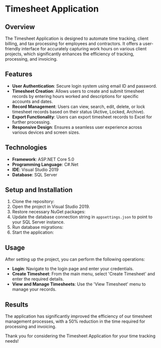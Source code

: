 # Timesheet Application

## Overview
The Timesheet Application is designed to automate time tracking, client billing, and tax processing for employees and contractors. It offers a user-friendly interface for accurately capturing work hours on various client projects, which significantly enhances the efficiency of tracking, processing, and invoicing.

## Features
- **User Authentication**: Secure login system using email ID and password.
- **Timesheet Creation**: Allows users to create and submit timesheet records by entering hours worked and descriptions for specific accounts and dates.
- **Record Management**: Users can view, search, edit, delete, or lock timesheet records based on their status (Active, Locked, Archive).
- **Export Functionality**: Users can export timesheet records to Excel for further processing.
- **Responsive Design**: Ensures a seamless user experience across various devices and screen sizes.

## Technologies
- **Framework**: ASP.NET Core 5.0
- **Programming Language**: C#.Net
- **IDE**: Visual Studio 2019
- **Database**: SQL Server

## Setup and Installation
1. Clone the repository:
2. Open the project in Visual Studio 2019.
3. Restore necessary NuGet packages:
4. Update the database connection string in `appsettings.json` to point to your SQL Server instance.
5. Run database migrations:
6. Start the application:

## Usage
After setting up the project, you can perform the following operations:
- **Login**: Navigate to the login page and enter your credentials.
- **Create Timesheet**: From the main menu, select 'Create Timesheet' and enter the required details.
- **View and Manage Timesheets**: Use the 'View Timesheet' menu to manage your records.

## Results
The application has significantly improved the efficiency of our timesheet management processes, with a 50% reduction in the time required for processing and invoicing.


Thank you for considering the Timesheet Application for your time tracking needs!
